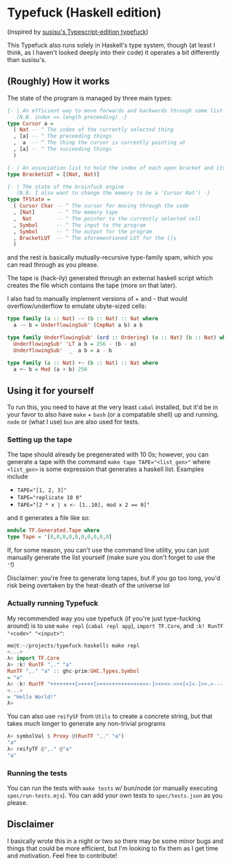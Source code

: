 # Typefuck (Haskell edition)

(inspired by [susisu's Typescript-edition typefuck](https://github.com/susisu/typefuck))

This Typefuck also runs solely in Haskell's type system, though (at least I think, as I haven't 
looked deeply into their code) it operates a bit differently than susisu's.

## (Roughly) How it works

The state of the program is managed by three main types:

```hs
{- | An efficient way to move forwards and backwards through some list
   (N.B. index == length preceeding) -}
type Cursor a = 
  ( Nat -- ^ The index of the currently selected thing
  , [a] -- ^ The preceeding things
  ,  a  -- ^ The thing the cursor is currently pointing at
  , [a] -- ^ The succeeding things
  )

{- | An association list to hold the index of each open bracket and its closing counterpart -}
type BracketLUT = [(Nat, Nat)]

{- | The state of the brainfuck engine
   (N.B. I also want to change the memory to be a 'Cursor Nat') -}
type TFState = 
  ( Cursor Char -- ^ The cursor for moving through the code
  , [Nat]       -- ^ The memory tape
  ,  Nat        -- ^ The pointer to the currently selected cell
  , Symbol      -- ^ The input to the program
  , Symbol      -- ^ The output for the program
  , BracketLUT  -- ^ The aforementioned LUT for the []s
  )
```

and the rest is basically mutually-recursive type-family spam, which you can read
through as you please.

The tape is (hack-ily) generated through an external haskell script which creates
the file which contains the tape (more on that later).

I also had to manually implement versions of + and - that would overflow/underflow
to emulate ubyte-sized cells:

```hs
type family (a :: Nat) -~ (b :: Nat) :: Nat where
  a -~ b = UnderflowingSub' (CmpNat a b) a b

type family UnderflowingSub' (ord :: Ordering) (a :: Nat) (b :: Nat) where
  UnderflowingSub' 'LT a b = 256 - (b - a)
  UnderflowingSub'  _  a b = a - b

type family (a :: Nat) +~ (b :: Nat) :: Nat where
  a +~ b = Mod (a + b) 256
```

## Using it for yourself

To run this, you need to have at the very least `cabal` installed, but it'd be in your
favor to also have `make` + `bash` (or a compatable shell) up and running. `node` or 
(what I use) `bun` are also used for tests.

### Setting up the tape

The tape should already be pregenerated with 10 0s; however, you can generate
a tape with the command `make tape TAPE="<list_gen>"` where `<list_gen>` is some
expression that generates a haskell list. Examples include
  - `TAPE="[1, 2, 3]"`
  - `TAPE="replicate 10 0"`
  - `TAPE="[2 * x | x <- [1..10], mod x 2 == 0]"`

and it generates a file like so:

```hs
module TF.Generated.Tape where
type Tape = '[0,0,0,0,0,0,0,0,0,0]
```

If, for some reason, you can't use the command line utility, you can just manually generate
the list yourself (make sure you don't forget to use the `'`!)

Disclaimer: you're free to generate long tapes, but if you go too long, you'd risk being overtaken
by the heat-death of the universe lol

### Actually running Typefuck

My recommended way you use typefuck (if you're just type-fucking around) is to use `make repl` (`cabal repl app`),
`import TF.Core`, and `:k! RunTF "<code>" "<input>"`:

```hs
me@t:~/projects/typefuck-haskell$ make repl
<...>
λ> import TF.Core
λ> :k! RunTF ",." "a"
RunTF ",." "a" :: ghc-prim:GHC.Types.Symbol
= "a"
λ> :k! RunTF "++++++++[>++++[>++>+++>+++>+<<<<-]>+>+>->>+[<]<-]>>.>---.+++++++..+++.>>.<-.<.+++.------.--------.>>+." ""
<...>
= "Hello World!"
λ>
```

You can also use `reifySF` from `Utils` to create a concrete string, but that takes
*much* longer to generate any non-trivial programs

```hs
λ> symbolVal $ Proxy @(RunTF ",." "a")
"a"
λ> reifyTF @",." @"a"
"a"
```

### Running the tests

You can run the tests with `make tests` w/ bun/node (or manually executing `spec/run-tests.mjs`).
You can add your own tests to `spec/tests.json` as you please.

## Disclaimer

I basically wrote this in a night or two so there may be some minor bugs and things that could be more efficient,
but I'm looking to fix them as I get time and motivation. Feel free to contribute!

